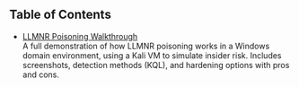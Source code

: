 ## Table of Contents
- [LLMNR Poisoning Walkthrough](./LLMNRPoison.md)  
  A full demonstration of how LLMNR poisoning works in a Windows domain environment, using a Kali VM to simulate insider risk. Includes screenshots, detection methods (KQL), and hardening options with pros and cons.
